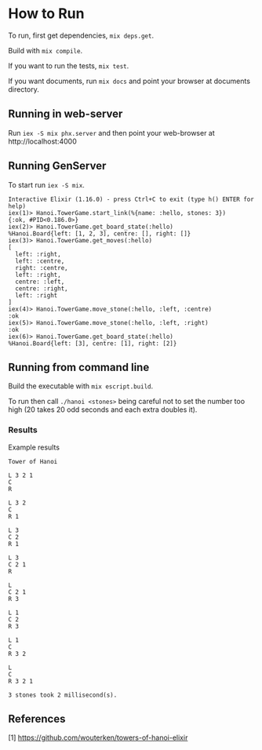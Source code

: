 # How to Run 

To run, first get dependencies, ```mix deps.get```.  

Build with ```mix compile```.

If you want to run the tests, ```mix test```.

If you want documents, run ```mix docs``` and point your browser at documents
directory.

## Running in web-server

Run ```iex -S mix phx.server``` and then point your web-browser at http://localhost:4000

## Running GenServer

To start run ```iex -S mix```.

```
Interactive Elixir (1.16.0) - press Ctrl+C to exit (type h() ENTER for help)
iex(1)> Hanoi.TowerGame.start_link(%{name: :hello, stones: 3})
{:ok, #PID<0.186.0>}
iex(2)> Hanoi.TowerGame.get_board_state(:hello)
%Hanoi.Board{left: [1, 2, 3], centre: [], right: []}
iex(3)> Hanoi.TowerGame.get_moves(:hello)
[
  left: :right,
  left: :centre,
  right: :centre,
  left: :right,
  centre: :left,
  centre: :right,
  left: :right
]
iex(4)> Hanoi.TowerGame.move_stone(:hello, :left, :centre)
:ok
iex(5)> Hanoi.TowerGame.move_stone(:hello, :left, :right)
:ok
iex(6)> Hanoi.TowerGame.get_board_state(:hello)
%Hanoi.Board{left: [3], centre: [1], right: [2]}
```

## Running from command line

Build the executable with ```mix escript.build```.

To run then call ```./hanoi <stones>``` being careful not to set the
number too high (20 takes 20 odd seconds and each extra doubles it).

### Results

Example results

```
Tower of Hanoi

L 3 2 1
C
R

L 3 2
C
R 1

L 3
C 2
R 1

L 3
C 2 1
R

L
C 2 1
R 3

L 1
C 2
R 3

L 1
C
R 3 2

L
C
R 3 2 1

3 stones took 2 millisecond(s).
```

## References

[1] https://github.com/wouterken/towers-of-hanoi-elixir
